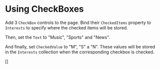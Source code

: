 ﻿Using CheckBoxes
================
Add 3 `CheckBox` controls to the page.
Bind their `CheckedItems` property to `Interests` to specify where the checked items will be stored.

Then, set the `Text` to "Music", "Sports" and "News".

And finally, set `CheckedValue` to "M", "S" a "N". These values will be stored in the `Interests` collection when the corresponding checkbox is checked.

[<sample Correct="../samples/UsingCheckBoxesCorrect.dothtml"
         Incorrect="../samples/UsingCheckBoxesIncorrect.dothtml"
         Validator="Lesson3Step7Validator" />]